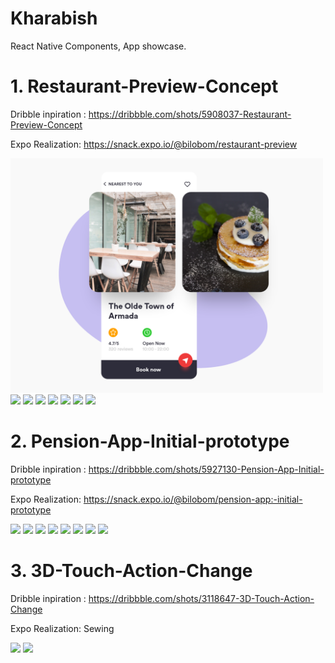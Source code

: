 # Kharabish
React Native Components, App showcase.

# 1. Restaurant-Preview-Concept
Dribble inpiration : https://dribbble.com/shots/5908037-Restaurant-Preview-Concept

Expo Realization: https://snack.expo.io/@bilobom/restaurant-preview
<p float="left">
  <img src="https://raw.githubusercontent.com/bilobom/RNportfolio/master/Restaurant-Preview-Concept/inspiration.png" width="500">
  <img src="https://raw.githubusercontent.com/bilobom/RNportfolio/master/Restaurant-Preview-Concept/realization.gif" width="200">
  <img src="https://raw.githubusercontent.com/bilobom/bilobom.github.io/master/Restaurant-Preview-Concept/s1.png" width="200">
  <img src="https://raw.githubusercontent.com/bilobom/bilobom.github.io/master/Restaurant-Preview-Concept/s2.png" width="200">
  <img src="https://raw.githubusercontent.com/bilobom/bilobom.github.io/master/Restaurant-Preview-Concept/s3.png" width="200">
  <img src="https://raw.githubusercontent.com/bilobom/bilobom.github.io/master/Restaurant-Preview-Concept/s4.png" width="200">
  <img src="https://raw.githubusercontent.com/bilobom/bilobom.github.io/master/Restaurant-Preview-Concept/s5.png" width="200">
  <img src="https://raw.githubusercontent.com/bilobom/bilobom.github.io/master/Restaurant-Preview-Concept/s6.png" width="200">
  
</p>

# 2. Pension-App-Initial-prototype
Dribble inpiration : https://dribbble.com/shots/5927130-Pension-App-Initial-prototype

Expo Realization: https://snack.expo.io/@bilobom/pension-app:-initial-prototype
<p float="left">
  <img src="https://github.com/bilobom/bilobom.github.io/raw/master/pension-app-initial-prototype/inspiration.png" width="210">
  <img src="https://raw.githubusercontent.com/bilobom/bilobom.github.io/master/pension-app-initial-prototype/s4.png" width="200">
  <img src="https://raw.githubusercontent.com/bilobom/bilobom.github.io/master/pension-app-initial-prototype/s6.png" width="200">
  <img src="https://raw.githubusercontent.com/bilobom/bilobom.github.io/master/pension-app-initial-prototype/s7.png" width="200">
  <img src="https://raw.githubusercontent.com/bilobom/bilobom.github.io/master/pension-app-initial-prototype/s8.png" width="200">
  <img src="https://raw.githubusercontent.com/bilobom/bilobom.github.io/master/pension-app-initial-prototype/s9.png" width="200">
  <img src="https://raw.githubusercontent.com/bilobom/bilobom.github.io/master/pension-app-initial-prototype/s12.png" width="200">
  <img src="https://raw.githubusercontent.com/bilobom/bilobom.github.io/master/pension-app-initial-prototype/s10.png" width="200">
</p>

# 3. 3D-Touch-Action-Change
Dribble inpiration : https://dribbble.com/shots/3118647-3D-Touch-Action-Change

Expo Realization: Sewing
<p float="left">
  <img src="https://cdn.dribbble.com/users/148670/screenshots/3118647/3dtouchbutton.gif" width="200">
 
  <img src="https://thesewingcritic.com/wp-content/uploads/2018/10/portable-Machines.jpg" width="200">
</p>
